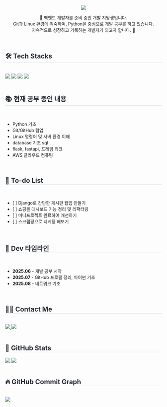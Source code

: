 <div align="center">
  <img src="https://capsule-render.vercel.app/api?type=transparent&color=gradient&height=120&text=Hanson's%20Dev%20Journey&animation=fadeIn&fontColor=4B5563&fontSize=60" />
</div>

<div style="text-align: center;">
  <p>📌 백엔드 개발자를 준비 중인 개발 지망생입니다.<br>
  Git과 Linux 환경에 익숙하며, Python을 중심으로 개발 공부를 하고 있습니다.<br>
  지속적으로 성장하고 기록하는 개발자가 되고자 합니다. 🚀</p>
</div>

<br>

<div style="text-align: left;">
  <h2 style="border-bottom: 1px solid #d8dee4; color: #282d33;">🛠️ Tech Stacks</h2><br>
  <img src="https://img.shields.io/badge/Git-F05032?style=plastic&logo=Git&logoColor=white">
  <img src="https://img.shields.io/badge/GitHub-181717?style=plastic&logo=GitHub&logoColor=white">
  <img src="https://img.shields.io/badge/Python-3776AB?style=plastic&logo=Python&logoColor=white">
  <img src="https://img.shields.io/badge/Linux-FCC624?style=plastic&logo=Linux&logoColor=black">
</div>

<br>

<div style="text-align: left;">
  <h2 style="border-bottom: 1px solid #d8dee4; color: #282d33;">📚 현재 공부 중인 내용</h2><br>
  <ul>
    <li>Python 기초 </li>
    <li>Git/GitHub 협업 </li>
    <li>Linux 명령어 및 서버 환경 이해</li>
    <li>database 기초 sql</li>
    <li>flask, fastapi, 프레임 워크</li>
    <li>AWS 클라우드 컴퓨팅</li>
  </ul>
</div>

<br>

<div style="text-align: left;">
  <h2 style="border-bottom: 1px solid #d8dee4; color: #282d33;">📌 To-do List</h2><br>
  <ul>
    <li>[ ] Django로 간단한 게시판 웹앱 만들기</li>
    <li>[ ] 쇼핑몰 대시보드 기능 정리 및 리팩터링</li>
    <li>[ ] 미니프로젝트 완료하여 개선하기</li>
    <li>[ ] 스크랩핑으로 티케팅 해보기</li>
  </ul>
</div>

<br>

<div style="text-align: left;">
  <h2 style="border-bottom: 1px solid #d8dee4; color: #282d33;">📆 Dev 타임라인</h2><br>
  <ul>
    <li><strong>2025.06</strong> - 개발 공부 시작</li>
    <li><strong>2025.07</strong> - GitHub 프로필 정리, 파이썬 기초</li>
    <li><strong>2025.08</strong> - 네트워크 기초</li>
  </ul>
</div>

<br>

<div style="text-align: left;">
  <h2 style="border-bottom: 1px solid #d8dee4; color: #282d33;">🧑‍💻 Contact Me</h2><br>
  <a href="mailto:hktysh@nextrunners.co.kr">
    <img src="https://img.shields.io/badge/Email-EA4335?style=plastic&logo=Gmail&logoColor=white">
  </a>
  <a href="https://www.instagram.com/strong_hand__312/" target="_blank">
    <img src="https://img.shields.io/badge/Instagram-E4405F?style=plastic&logo=Instagram&logoColor=white">
  </a>
</div>


<br>

<div style="text-align: left;">
  <h2 style="border-bottom: 1px solid #d8dee4; color: #282d33;">🏅 GitHub Stats</h2>
  <img src="https://github-readme-stats.vercel.app/api/top-langs/?username=han-son-03&layout=compact&hide=javascript,css,scss&langs_count=8"/>
  <img src="https://github-readme-stats.vercel.app/api?username=han-son-03&show_icons=true"/>
</div>

<br>

<div style="text-align: left;">
  <h2 style="border-bottom: 1px solid #d8dee4; color: #282d33;">🔥 GitHub Commit Graph</h2><br>
  <img src="https://github-readme-streak-stats.herokuapp.com/?user=han-son-03"/>
</div>
